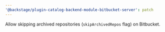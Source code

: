 ```yaml
---
'@backstage/plugin-catalog-backend-module-bitbucket-server': patch
---
```


Allow skipping archived repositories (`skipArchivedRepos` flag) on Bitbucket.
